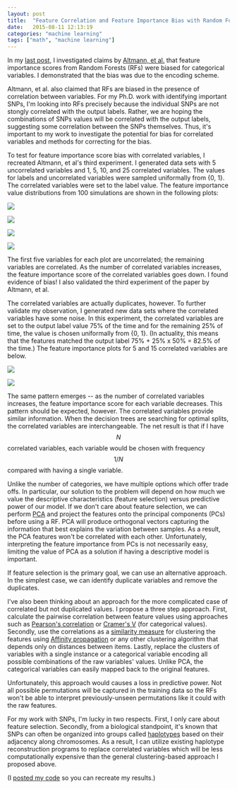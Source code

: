 ```yaml
---
layout: post
title:  "Feature Correlation and Feature Importance Bias with Random Forests"
date:   2015-08-11 12:13:19
categories: "machine learning"
tags: ["math", "machine learning"]
---
```

In my [last post](/machine/learning/2015/08/10/random-forest-bias.html), I investigated claims by [Altmann, et al.](http://bioinformatics.oxfordjournals.org/content/26/10/1340.short) that feature importance scores from Random Forests (RFs) were biased for categorical variables.  I demonstrated that the bias was due to the encoding scheme.

Altmann, et al. also claimed that RFs are biased in the presence of correlation between variables. For my Ph.D. work with identifying important SNPs, I'm looking into RFs precisely because the individual SNPs are not stongly correlated with the output labels.  Rather, we are hoping the combinations of SNPs values will be correlated with the output labels, suggesting some correlation between the SNPs themselves.   Thus, it's important to my work to investigate the potential for bias for correlated variables and methods for correcting for the bias.

To test for feature importance score bias with correlated variables, I recreated Altmann, et al's third experiment.  I generated data sets with 5 uncorrelated variables and 1, 5, 10, and 25 correlated variables.  The values for labels and uncorrelated variables were sampled uniformally from {0, 1}.  The correlated variables were set to the label value.  The feature importance value distributions from 100 simulations are shown in the following plots:

![](/images/rf_correlation_bias/rf_bias_corr_1.0_1.png)

![](/images/rf_correlation_bias/rf_bias_corr_1.0_5.png)

![](/images/rf_correlation_bias/rf_bias_corr_1.0_10.png)

![](/images/rf_correlation_bias/rf_bias_corr_1.0_25.png)

The first five variables for each plot are uncorrelated; the remaining variables are correlated.  As the number of correlated variables increases, the feature importance score of the correlated variables goes down.  I found evidence of bias!  I also validated the third experiment of the paper by Altmann, et al.

The correlated variables are actually duplicates, however.  To further validate my observation, I generated new data sets where the correlated variables have some noise.  In this experiment, the correlated variables are set to the output label value 75% of the time and for the remaining 25% of time, the value is chosen uniformally from {0, 1}.  (In actuality, this means that the features matched the output label 75% + 25% x 50% = 82.5% of the time.)  The feature importance plots for 5 and 15 correlated variables are below.

![](/images/rf_correlation_bias/rf_bias_corr_0.75_5.png)

![](/images/rf_correlation_bias/rf_bias_corr_0.75_25.png)

The same pattern emerges -- as the number of correlated variables increases, the feature importance score for each variable decreases.  This pattern should be expected, however.  The correlated variables provide similar information.  When the decision trees are searching for optimal splits, the correlated variables are interchangeable.  The net result is that if I have $$N$$ correlated variables, each variable would be chosen with frequency $$1/N$$ compared with having a single variable.

Unlike the number of categories, we have multiple options which offer trade offs.  In particular, our solution to the problem will depend on how much we value the descriptive characteristics (feature selection) versus predictive power of our model.  If we don't care about feature selection, we can perform [PCA](https://en.wikipedia.org/wiki/Principal_component_analysis) and project the features onto the principal components (PCs) before using a RF.  PCA will produce orthogonal vectors capturing the information that best explains the variation between samples.  As a result, the PCA features won't be correlated with each other.  Unfortunately, interpreting the feature importance from PCs is not necessarily easy, limiting the value of PCA as a solution if having a descriptive model is important.

If feature selection is the primary goal, we can use an alternative approach. In the simplest case, we can identify duplicate variables and remove the duplicates.

I've also been thinking about an approach for the more complicated case of correlated but not duplicated values.  I propose a three step approach.  First, calculate the pairwise correlation between feature values using approaches such as [Pearson's correlation](https://en.wikipedia.org/wiki/Pearson_product-moment_correlation_coefficient) or [Cramer's V](https://en.wikipedia.org/wiki/Cram%C3%A9r%27s_V) (for categorical values).  Secondly, use the correlations as a [similarity measure](https://en.wikipedia.org/wiki/Similarity_measure) for clustering the features using [Affinity propagation](https://en.wikipedia.org/wiki/Affinity_propagation) or any other clustering algorithm that depends only on distances between items.  Lastly, replace the clusters of variables with a single instance or a categorical variable encoding all possible combinations of the raw variables' values.  Unlike PCA, the categorical variables can easily mapped back to the original features.

Unfortunately, this approach would causes a loss in predictive power.  Not all possible permutations will be captured in the training data so the RFs won't be able to interpret previously-unseen permutations like it could with the raw features.

For my work with SNPs, I'm lucky in two respects.  First, I only care about feature selection.  Secondly, from a biological standpoint, it's known that SNPs can often be organized into groups called [haplotypes](https://en.wikipedia.org/wiki/Haplotype) based on their adjacency along chromosomes.  As a result, I can utilize existing haplotype reconstruction programs to replace correlated variables which will be less computationally expensive than the general clustering-based approach I proposed above.

(I [posted my code](https://gist.github.com/rnowling/fa6f1007e3547c75f8b2) so you can recreate my results.)



